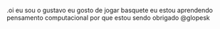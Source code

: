 .oi eu sou o gustavo
eu gosto de jogar basquete
eu estou aprendendo pensamento computacional
por que estou sendo obrigado
@glopesk
